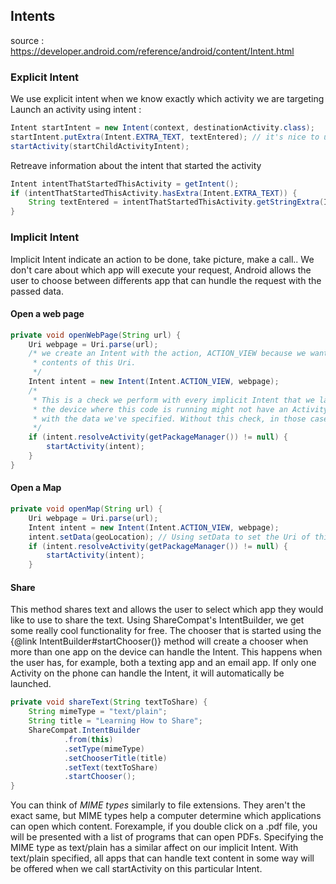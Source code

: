 ## Intents 

source : https://developer.android.com/reference/android/content/Intent.html

### Explicit Intent

We use explicit intent when we know exactly which activity we are targeting 
Launch an activity using intent : 

```java
Intent startIntent = new Intent(context, destinationActivity.class);
startIntent.putExtra(Intent.EXTRA_TEXT, textEntered); // it's nice to use already defined.
startActivity(startChildActivityIntent);
```

Retreave information about the intent that started the activity 
```java
Intent intentThatStartedThisActivity = getIntent();
if (intentThatStartedThisActivity.hasExtra(Intent.EXTRA_TEXT)) {
	String textEntered = intentThatStartedThisActivity.getStringExtra(Intent.EXTRA_TEXT);
}
```

### Implicit Intent

Implicit Intent indicate an action to be done, take picture, make a call.. We don't care about which app will execute your request, Android allows the user to choose between differents app that can hundle the request with the passed data.

#### Open a web page 
```java
private void openWebPage(String url) {
    Uri webpage = Uri.parse(url);
    /* we create an Intent with the action, ACTION_VIEW because we want to VIEW the
     * contents of this Uri.
     */
    Intent intent = new Intent(Intent.ACTION_VIEW, webpage);
    /*
     * This is a check we perform with every implicit Intent that we launch. In some cases,
     * the device where this code is running might not have an Activity to perform the action
     * with the data we've specified. Without this check, in those cases your app would crash.
     */
    if (intent.resolveActivity(getPackageManager()) != null) {
        startActivity(intent);
    }
}
```

#### Open a Map 
```java
private void openMap(String url) {
    Uri webpage = Uri.parse(url);
    Intent intent = new Intent(Intent.ACTION_VIEW, webpage);
    intent.setData(geoLocation); // Using setData to set the Uri of this Intent has the exact same affect as passing it  in the Intent's constructor. This is simply an alternate way of doing this.
    if (intent.resolveActivity(getPackageManager()) != null) {
        startActivity(intent);
    }
```

#### Share 

This method shares text and allows the user to select which app they would like to use to share the text. Using ShareCompat's IntentBuilder, we get some really cool functionality for free. The chooser that is started using the {@link IntentBuilder#startChooser()} method will create a chooser when more than one app on the device can handle the Intent. This happens when the user has, for example, both a texting app and an email app. If only one Activity on the phone can handle the Intent, it will automatically be launched.

```java
private void shareText(String textToShare) {
    String mimeType = "text/plain";
	String title = "Learning How to Share";
    ShareCompat.IntentBuilder
            .from(this)
            .setType(mimeType)
            .setChooserTitle(title)
            .setText(textToShare)
            .startChooser();
}
```

You can think of *MIME types* similarly to file extensions. They aren't the exact same, but MIME types help a computer determine which applications can open which content. Forexample, if you double click on a .pdf file, you will be presented with a list of programs that can open PDFs. Specifying the MIME type as text/plain has a similar affect on our implicit Intent. With text/plain specified, all apps that can handle text content
in some way will be offered when we call startActivity on this particular Intent.


